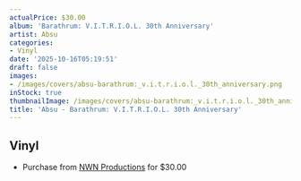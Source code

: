 ```yaml
---
actualPrice: $30.00
album: 'Barathrum: V.I.T.R.I.O.L. 30th Anniversary'
artist: Absu
categories:
- Vinyl
date: '2025-10-16T05:19:51'
draft: false
images:
- /images/covers/absu-barathrum:_v.i.t.r.i.o.l._30th_anniversary.png
inStock: true
thumbnailImage: /images/covers/absu-barathrum:_v.i.t.r.i.o.l._30th_anniversary-thumb.png
title: 'Absu - Barathrum: V.I.T.R.I.O.L. 30th Anniversary'
---
```


## Vinyl
* Purchase from [NWN Productions](http://shop.nwnprod.com/index.php?route=product/product&path=75&product_id=63771&sort=pd.name&order=ASC) for $30.00
